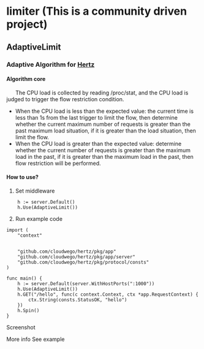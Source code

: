 # limiter (This is a community driven project)

##  AdaptiveLimit

###  Adaptive Algorithm for [Hertz](https://github.com/cloudwego/hertz)

#### Algorithm core

&nbsp;&nbsp;&nbsp;&nbsp;&nbsp;&nbsp;The CPU load is collected by reading /proc/stat, and the CPU load is judged to trigger the flow restriction condition.
-  When the CPU load is less than the expected value: the current time is less than 1s from the last trigger to limit the flow, then determine whether the current maximum number of requests is greater than the past maximum load situation, if it is greater than the load situation, then limit the flow.
-  When the CPU load is greater than the expected value: determine whether the current number of requests is greater than the maximum load in the past, if it is greater than the maximum load in the past, then flow restriction will be performed.

#### How to use?

1. Set middleware


```
	h := server.Default()
	h.Use(AdaptiveLimit())
```


2. Run example code


```
import (
	"context"


	"github.com/cloudwego/hertz/pkg/app"
	"github.com/cloudwego/hertz/pkg/app/server"
	"github.com/cloudwego/hertz/pkg/protocol/consts"
)

func main() {
	h := server.Default(server.WithHostPorts(":1000"))
	h.Use(AdaptiveLimit())
	h.GET("/hello", func(c context.Context, ctx *app.RequestContext) {
		ctx.String(consts.StatusOK, "hello")
	})
	h.Spin()
}
```


Screenshot

More info
See example

